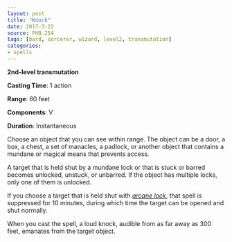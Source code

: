 ```yaml
---
layout: post
title: "Knock"
date: 2017-3-22
source: PHB.254
tags: [bard, sorcerer, wizard, level2, transmutation]
categories:
- spells
---
```


**2nd-level transmutation**

**Casting Time**: 1 action

**Range**: 60 feet

**Components**: V

**Duration**: Instantaneous

Choose an object that you can see within range. The object can be a door, a box, a chest, a set of manacles, a padlock, or another object that contains a mundane or magical means that prevents access.

A target that is held shut by a mundane lock or that is stuck or barred becomes unlocked, unstuck, or unbarred. If the object has multiple locks, only one of them is unlocked.

If you choose a target that is held shut with *[arcane lock](arcane-lock "arcane lock (lvl 2)")*, that spell is suppressed for 10 minutes, during which time the target can be opened and shut normally.

When you cast the spell, a loud knock, audible from as far away as 300 feet, emanates from the target object.
